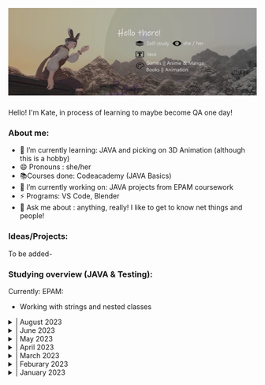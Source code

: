 
![Little about-me!](banner.png)

### 
Hello! I'm Kate, in process of learning to maybe become QA one day!

### About me:
- 🌱 I’m currently learning: JAVA and picking on 3D Animation (although this is a hobby)
- 😄 Pronouns : she/her
- 📚Courses done: Codeacademy (JAVA Basics) 
- 🔭 I’m currently working on: JAVA projects from EPAM coursework
- ⚡ Programs: VS Code, Blender
- 💬 Ask me about : anything, really! I like to get to know net things and people!

### Ideas/Projects:
To be added-

### Studying overview (JAVA & Testing):
Currently:
EPAM:
- Working with strings and nested classes


<details>
<summary>| August 2023  </summary>
EPAM:
- Revision of Java basics (Data types, Conditions and Loops, Arrays and Classes)
- Working with strings and nested classes

</details>
<details>
<summary>| June 2023  </summary>
- Revision of testing methodologies and testing basics
- Revision on making testing causes, bug reporting 

- EPAM
        - Basic of OOP 
        (encapsualion, Modifiers, Inheritance)
</details>
<details>
<summary>| May 2023  </summary>
- EPAM

     - Automated testing Basic in Java (continuation)
        - Learning about and understanding 2D arrays

- uTest

     - Continuation on uTest pratice cycles
     (Charles Proxy, Challenge cycles)
</details>
<details>
<summary>| April 2023</summary>

 - EPAM

        - Software Development Methologies

        - Introduction to Testing

        - Version Control with Git

        - Automated testing Basisc in Java (began)

- uTest
        - Continuation on uTest pratice cycles
        (Computer Testing, Mobile Testing)

</details>
<details>
<summary>| March 2023</summary>

- CodeAcademy

        - Started JAVA Basics course (free parts)

- uTest

        - Completed the uTest Academy courses on testing

        - Started on running uTest Academy testing pratice cycles
         (Introuduction To Testing, Computer Testing)

</details>
<details>
<summary>| Feburary 2023</summary>

- ISTQB specifications continuation, including:

    - partaking in GoIT 4 day marathon QA testing basics (13.02 - 19.02)

      (basic of bug hunting, writing test cases (using TestRail),writing and completing bug report (using Jira))

- Started EPAM Academy (Computer Science Basics)

- First "Hello World!" in JAVA

</details>

<details>
<summary>| January 2023</summary>

(Actually began my studies mid-January)

- ISTQB specifications (started learning the basics)

- I made this account and started learning about GIT and Github as a whole!
</details>













